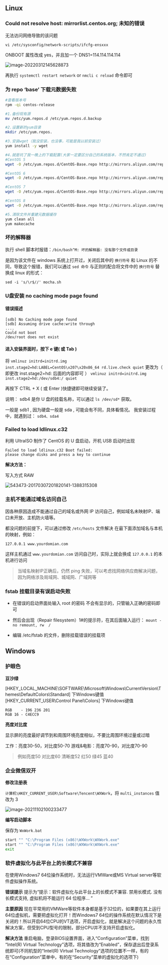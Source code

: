 ## Linux

### Could not resolve host: mirrorlist.centos.org; 未知的错误

无法访问网络导致的该问题

```
vi /etc/sysconfig/network-scripts/ifcfg-ensxxx
```

ONBOOT 属性改成 yes，并且加一个 DNS1=114.114.114.114

![image-20220312145628873](https://img-note.langyastudio.com/202203121456952.png?x-oss-process=style/watermark)



再执行 `systemctl restart network`  or `nmcli c reload` 命令即可



### 为 repo ‘base’ 下载元数据失败

```bash
#查看版本号
rpm -qi centos-release 

#1.备份现有源
mv /etc/yum.repos.d /etc/yum.repos.d.backup

#2.设置新的yum目录
mkdir /etc/yum.repos.

#3.安装wget（我没安装，也没事，可能是我以前安装过）
yum install -y wget

#4.就是坑了我一晚上的下载配置(大家一定要区分自己的系统版本，不然肯定不通过)
#CentOS 5
wget -O /etc/yum.repos.d/CentOS-Base.repo http://mirrors.aliyun.com/repo/Centos-5.repo

#CentOS 6
wget -O /etc/yum.repos.d/CentOS-Base.repo http://mirrors.aliyun.com/repo/Centos-6.repo

#CentOS 7
wget -O /etc/yum.repos.d/CentOS-Base.repo http://mirrors.aliyun.com/repo/Centos-7.repo

#CentOS 8
wget -O /etc/yum.repos.d/CentOS-Base.repo http://mirrors.aliyun.com/repo/Centos-8.repo

#5.清除文件并重建元数据缓存
yum clean all
yum makecache
```



### 坏的解释器

执行 shell 脚本时报错：`/bin/bash^M: 坏的解释器: 没有那个文件或目录`

是因为该文件在 windows 系统上打开过，关闭后其中的 `换行符号` 和 Linux 的不同，导致这个报错，我们可以通过 `sed 命令` 与正则的配合将文件中的 `换行符号` 替换成 linux 的形式：

```shell
sed -i 's/\r$//' mocha.sh
```



### U盘安装 no caching mode page found

#### 错误描述

```shell
[sdb] No Caching mode page found
[sdb] Assuming drive cache:write through
....
Could not boot
/dev/root does not exist
```



#### 进入安装界面时，按下 e 键( 或 Tab )

将 `vmlinuz initrd=initrd.img inst.stage2=hd:LABEL=CentOS\x207\x20x86_64 rd.live.check quiet`
更改为（ 即更改 inst.stage2=hd: 后面的内容即可 ）
`vmlinuz initrd=initrd.img inst.stage2=hd:/dev/sdb4:/ quiet`

再按下 CTRL + X ( 或 Enter )快捷键即可继续安装了。



说明：
sdb4 是你 U 盘的挂载名称，可以通过 `ls /dev/sd*` 获取。

一般是 sdb1 , 因为硬盘一般是 sda , 可能会有不同，具体看情况。
我安装过程中，就遇到过： `sdb4、sda4`



### Failed to load ldlinux.c32

利用 UltraISO 制作了 CentOS 的 U 盘启动，开机 USB 启动时出现

```
Failed to load ldlinux.c32 Boot failed: 
please change disks and press a key to continue
```



**解决方法：**

写入方式 RAW

![543473-20170307201820141-1388315308](https://img-note.langyastudio.com/202110310715227.png?x-oss-process=style/watermark)



### 主机不能通过域名访问自己

﻿因各种原因造成不能通过自己的域名或外网 IP 访问自己，例如域名未映射IP、端口未开放、主机防火墙等。

都没问题的前提下，可以通过修改  `/etc/hosts` 文件解决
在最下面添加域名与本机的映射，例如：

```shell
127.0.0.1 www.yourdomian.com
```

这样主机通过 `www.yourdomian.com` 访问自己时，实际上就会换成 `127.0.0.1` 的本机进行访问

> 当域名映射IP正确后，仍然 ping 失败，可以考虑找网络供应商解决问题，因为网络涉及局域网、城域网、广域网等



### fstab 挂载目录有误启动失败

- 在错误的启动界面处输入 root 的密码
  不会有显示的，只管输入正确的密码即可

- 然后会出现（Repair filesystem）1#的提示符，在其后面输入运行：
  `mount -no remount, rw  /`

- 编辑 /etc/fstab 的文件，删除挂载错误的挂载项



## Windows

### 护眼色

**豆沙绿**

[HKEY_LOCAL_MACHINE\SOFTWARE\Microsoft\Windows\CurrentVersion\Themes\DefaultColors\Standard] 下Windows键值
[HKEY_CURRENT_USER\Control Panel\Colors] 下Windows键值

```
RGB    - 196 236 201
RGB 16 - C4ECC9
```



**亮度对比度**

显示屏的亮度最好调节到和周围环境亮度相似，不要比周围环境过量或过暗

工作：亮度30-50，对比度50-70
游戏&电影：亮度70-90，对比度70-90

> 例如亮度50 对比度60 清晰度52  红50 绿45 蓝40



### 企业微信双开

**修改注册表**

`计算机\HKEY_CURRENT_USER\Software\Tencent\WXWork`，将 `multi_instances` 值改为 3

![image-20211102100233477](https://img-note.langyastudio.com/202111021002588.png?x-oss-process=style/watermark)



**编写启动脚本**

保存为 `WxWork.bat`

```bash
start "" "C:\Program Files (x86)\WXWork\WXWork.exe"
start "" "C:\Program Files (x86)\WXWork\WXWork.exe"
exit
```



### 软件虚拟化与此平台上的长模式不兼容

在使用Windows7 64位操作系统时，无法运行VMWare或MS Virtual server等软件虚拟操作系统。

**错误提示**
提示为“提示：软件虚拟化与此平台上的长模式不兼容. 禁用长模式. 没有长模式支持, 虚拟机将不能运行 64 位程序... ”



**主要原因**
现在平常用的VMWare等软件本身都是基于32位的，如果要在其上运行64位虚拟机，需要把虚拟化打开！而Windows7 64位的操作系统在默认情况下是关闭的！所以开启64位CPU的VT选项，开启虚拟化，就是解决这个问题的永久性解决方案，但受到CPU型号的限制，部分CPU并不支持开启虚拟化。



**解决方法**
重启电脑，登录BIOS设置界面，进入“Configuration”菜单，找到 “Intel(R) Virtual Technology”选项，将其值改为“Enabled”，保存退出后登录系统即可(不同机型的“Intel(R) Virtual Technology”选项的位置不一样，有的在“Configuration”菜单中，有的在“Security”菜单的虚拟化的选项下)

